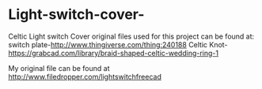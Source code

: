 # Light-switch-cover-
Celtic Light switch Cover
original files used for this project can be found at:
switch plate-http://www.thingiverse.com/thing:240188
Celtic Knot-https://grabcad.com/library/braid-shaped-celtic-wedding-ring-1

My original file can be found at
http://www.filedropper.com/lightswitchfreecad
